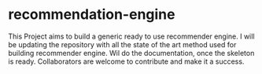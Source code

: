 # recommendation-engine

This Project aims to build a generic ready to use recommender engine.
I will be updating the repository with all the state of the art method used for building recommender engine.
Wil do the documentation, once the skeleton is ready.
Collaborators are welcome to contribute and make it a success.
